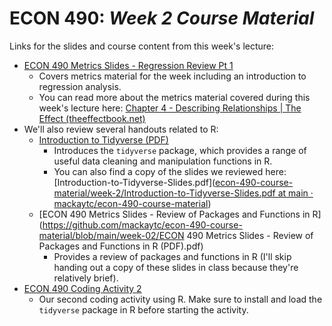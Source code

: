 # ECON 490: *Week 2 Course Material*

Links for the slides and course content from this week's lecture: 

- [ECON 490 Metrics Slides - Regression Review Pt 1](https://github.com/mackaytc/econ-490-course-material/blob/main/week-02/ECON%20490%20Metrics%20Slides%20-%20Regression%20Review%20Pt%201%20(PDF).pdf)
  - Covers metrics material for the week including an introduction to regression analysis. 
  - You can read more about the metrics material covered during this week's lecture here: [Chapter 4 - Describing Relationships | The Effect (theeffectbook.net)](https://theeffectbook.net/ch-DescribingRelationships.html)
- We'll also review several handouts related to R:
  - [Introduction to Tidyverse (PDF)](https://github.com/mackaytc/econ-490-course-material/blob/main/week-02/Introduction-to-Tidyverse.pdf)
    - Introduces the `tidyverse` package, which provides a range of useful data cleaning and manipulation functions in R. 
    - You can also find a copy of the slides we reviewed here: [Introduction-to-Tidyverse-Slides.pdf]([econ-490-course-material/week-2/Introduction-to-Tidyverse-Slides.pdf at main · mackaytc/econ-490-course-material](https://github.com/mackaytc/econ-490-course-material/blob/main/week-02/Introduction-to-Tidyverse-Slides.pdf))
  - [ECON 490 Metrics Slides - Review of Packages and Functions in R](https://github.com/mackaytc/econ-490-course-material/blob/main/week-02/ECON 490 Metrics Slides - Review of Packages and Functions in R (PDF).pdf)
    - Provides a review of packages and functions in R (I'll skip handing out a copy of these slides in class because they're relatively brief).
- [ECON 490 Coding Activity 2](https://github.com/mackaytc/econ-490-course-material/blob/main/week-02/ECON%20490%20Coding%20Activity%202.R)
  - Our second coding activity using R. Make sure to install and load the `tidyverse` package in R before starting the activity.
